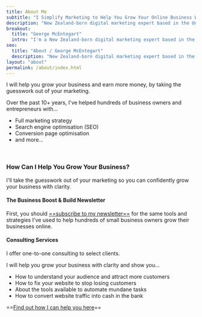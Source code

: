 ```yaml
---
title: About Me
subtitle: "I Simplify Marketing to Help You Grow Your Online Business With Clarity and Confidence"
description: "New Zealand-born digital marketing expert based in the United Kingdom. I will help you grow your business by taking the guesswork out of your marketing."
breakout:
  title: "George McEntegart"
  intro: "I'm a New Zealand-born digital marketing expert based in the United Kingdom."
seo:
  title: "About / George McEntegart"
  description: "New Zealand-born digital marketing expert based in the United Kingdom. I will help you grow your business by taking the guesswork out of your marketing."
layout: "about"
permalink: /about/index.html
---
```


I will help you grow your business and earn more money, by taking the guesswork out of your marketing.

Over the past 10+ years, I've helped hundreds of business owners and entrepreneurs with...

- Full marketing strategy
- Search engine optimisation (SEO)
- Conversion page optimisation
- and more...

&nbsp;
### How Can I Help You Grow Your Business?

I'll take the guesswork out of your marketing so you can confidently grow your business with clarity.

#### The Business Boost & Build Newsletter

First, you should [==subscribe to my newsletter==](/newsletter) for the same tools and strategies I've used to help hundreds of small business owners grow their businesses online.

#### Consulting Services

I offer one-to-one consulting to select clients.

I will help you grow your business with clarity and show you...

- How to understand your audience and attract more customers
- How to fix your website to stop losing customers
- About the tools available to automate mundane tasks
- How to convert website traffic into cash in the bank

 ==[Find out how I can help you here](/consulting)==